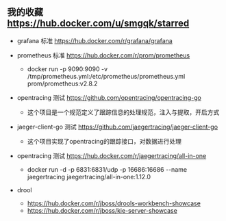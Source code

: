我的收藏 https://hub.docker.com/u/smgqk/starred
---

- grafana 标准 https://hub.docker.com/r/grafana/grafana
- prometheus 标准 https://hub.docker.com/r/prom/prometheus
  - docker run -p 9090:9090 -v /tmp/prometheus.yml:/etc/prometheus/prometheus.yml prom/prometheus:v2.8.2




- opentracing 测试 https://github.com/opentracing/opentracing-go
  - 这个项目是一个规范定义了跟踪信息的处理规范，注入与提取，开启方式
- jaeger-client-go 测试 https://github.com/jaegertracing/jaeger-client-go
  - 这个项目实现了opentracing的跟踪接口，对数据进行处理
- opentracing 测试 https://hub.docker.com/r/jaegertracing/all-in-one
  - docker run -d -p 6831:6831/udp -p 16686:16686 --name jaegertracing jaegertracing/all-in-one:1.12.0

- drool
  - https://hub.docker.com/r/jboss/drools-workbench-showcase
  - https://hub.docker.com/r/jboss/kie-server-showcase